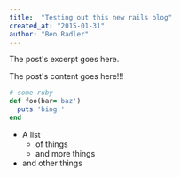 ```yaml
---
title:  "Testing out this new rails blog"
created_at: "2015-01-31"
author: "Ben Radler"
---
```


The post's excerpt goes here.

<!--more-->

The post's content goes here!!!

```ruby
# some ruby
def foo(bar='baz')
  puts 'bing!'
end
```

* A list
  * of things
  * and more things
* and other things
